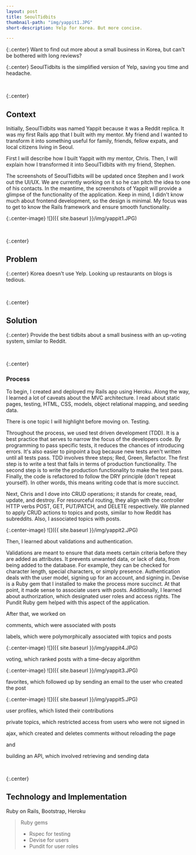 ```yaml
---
layout: post
title: SeoulTidbits
thumbnail-path: "img/yappit1.JPG"
short-description: Yelp for Korea. But more concise.

---
```


{:.center} 
Want to find out more about a small business in Korea, but can't be bothered with long reviews? 

{:.center} 
SeoulTidbits is the simplified version of Yelp, saving you time and headache. 

<br>

{:.center} 
## Context

Initially, SeoulTidbits was named Yappit because it was a Reddit replica. It was my first Rails app that I built with my mentor. My friend and I wanted to transform it into something useful for family, friends, fellow expats, and local citizens living in Seoul. 

First I will describe how I built Yappit with my mentor, Chris. Then, I will explain how I transformed it into SeoulTidbits with my friend, Stephen.

The screenshots of SeoulTidbits will be updated once Stephen and I work out the UI/UX. We are currently working on it so he can pitch the idea to one of his contacts. In the meantime, the screenshots of Yappit will provide a glimpse of the functionality of the application. Keep in mind, I didn't know much about frontend development, so the design is minimal. My focus was to get to know the Rails framework and ensure smooth functionality. 

{:.center-image}
![]({{ site.baseurl }}/img/yappit1.JPG)

<br>

{:.center} 
## Problem

{:.center} 
Korea doesn't use Yelp. Looking up restaurants on blogs is tedious.

<br>

{:.center} 
## Solution

{:.center} 
Provide the best tidbits about a small business with an up-voting system, similar to Reddit. 

<br>

{:.center}
### Process

To begin, I created and deployed my Rails app using Heroku. Along the way, I learned a lot of caveats about the MVC architecture. I read about static pages, testing, HTML, CSS, models, object relational mapping, and seeding data. 

There is one topic I will highlight before moving on. Testing.

Throughout the process, we used test driven development (TDD). It is a best practice that serves to narrow the focus of the developers code. By programming to pass specific tests, it reduces the chances of introducing errors. It's also easier to pinpoint a bug because new tests aren't written until all tests pass. TDD involves three steps; Red, Green, Refactor. The first step is to write a test that fails in terms of production functionality. The second step is to write the production functionality to make the test pass. Finally, the code is refactored to follow the DRY principle (don't repeat yourself). In other words, this means writing code that is more succinct. 

Next, Chris and I dove into CRUD operations; it stands for create, read, update, and destroy. For resourceful routing, they align with the controller HTTP verbs POST, GET, PUT/PATCH, and DELETE respectively. We planned to apply CRUD actions to topics and posts, similar to how Reddit has subreddits. Also, I associated topics with posts. 

{:.center-image}
![]({{ site.baseurl }}/img/yappit2.JPG)

Then, I learned about validations and authentication. 

Validations are meant to ensure that data meets certain criteria before they are added as attributes. It prevents unwanted data, or lack of data, from being added to the database. For example, they can be checked for character length, special characters, or simply presence. Authentication deals with the user model, signing up for an account, and signing in. Devise is a Ruby gem that I installed to make the process more succinct. At that point, it made sense to associate users with posts. Additionally, I learned about authorization, which designated user roles and access rights. The Pundit Ruby gem helped with this aspect of the application. 

After that, we worked on 

comments, which were associated with posts 

labels, which were polymorphically associated with topics and posts

{:.center-image}
![]({{ site.baseurl }}/img/yappit4.JPG)

voting, which ranked posts with a time-decay algorithm

{:.center-image}
![]({{ site.baseurl }}/img/yappit3.JPG)

favorites, which followed up by sending an email to the user who created the post

{:.center-image}
![]({{ site.baseurl }}/img/yappit5.JPG)

user profiles, which listed their contributions

private topics, which restricted access from users who were not signed in

ajax, which created and deletes comments without reloading the page

and 

building an API, which involved retrieving and sending data


<br>

{:.center} 
## Technology and Implementation

Ruby on Rails, Bootstrap, Heroku
<br>

> Ruby gems
>
> - Rspec for testing
> - Devise for users
> - Pundit for user roles